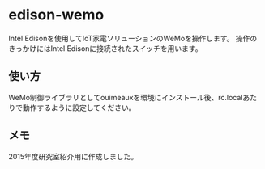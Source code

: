 # edison-wemo
Intel Edisonを使用してIoT家電ソリューションのWeMoを操作します。
操作のきっかけにはIntel Edisonに接続されたスイッチを用います。

## 使い方
WeMo制御ライブラリとしてouimeauxを環境にインストール後、rc.localあたりで動作するように設定してください。

## メモ
2015年度研究室紹介用に作成しました。
